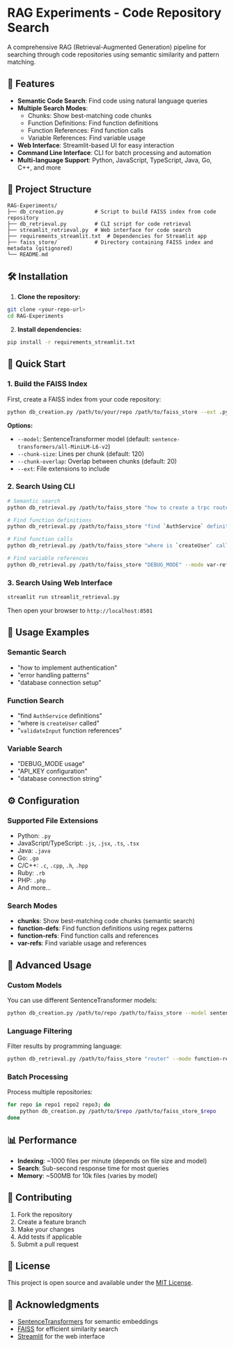 # RAG Experiments - Code Repository Search

A comprehensive RAG (Retrieval-Augmented Generation) pipeline for searching through code repositories using semantic similarity and pattern matching.

## 🚀 Features

- **Semantic Code Search**: Find code using natural language queries
- **Multiple Search Modes**:
  - Chunks: Show best-matching code chunks
  - Function Definitions: Find function definitions
  - Function References: Find function calls
  - Variable References: Find variable usage
- **Web Interface**: Streamlit-based UI for easy interaction
- **Command Line Interface**: CLI for batch processing and automation
- **Multi-language Support**: Python, JavaScript, TypeScript, Java, Go, C++, and more

## 📁 Project Structure

```
RAG-Experiments/
├── db_creation.py          # Script to build FAISS index from code repository
├── db_retrieval.py         # CLI script for code retrieval
├── streamlit_retrieval.py  # Web interface for code search
├── requirements_streamlit.txt  # Dependencies for Streamlit app
├── faiss_store/            # Directory containing FAISS index and metadata (gitignored)
└── README.md
```

## 🛠️ Installation

1. **Clone the repository:**
```bash
git clone <your-repo-url>
cd RAG-Experiments
```

2. **Install dependencies:**
```bash
pip install -r requirements_streamlit.txt
```

## 🚀 Quick Start

### 1. Build the FAISS Index

First, create a FAISS index from your code repository:

```bash
python db_creation.py /path/to/your/repo /path/to/faiss_store --ext .py .ts .tsx .js .jsx .md
```

**Options:**
- `--model`: SentenceTransformer model (default: `sentence-transformers/all-MiniLM-L6-v2`)
- `--chunk-size`: Lines per chunk (default: 120)
- `--chunk-overlap`: Overlap between chunks (default: 20)
- `--ext`: File extensions to include

### 2. Search Using CLI

```bash
# Semantic search
python db_retrieval.py /path/to/faiss_store "how to create a trpc router" --mode chunks

# Find function definitions
python db_retrieval.py /path/to/faiss_store "find `AuthService` definitions" --mode function-defs

# Find function calls
python db_retrieval.py /path/to/faiss_store "where is `createUser` called" --mode function-refs

# Find variable references
python db_retrieval.py /path/to/faiss_store "DEBUG_MODE" --mode var-refs --identifier DEBUG_MODE
```

### 3. Search Using Web Interface

```bash
streamlit run streamlit_retrieval.py
```

Then open your browser to `http://localhost:8501`

## 📖 Usage Examples

### Semantic Search
- "how to implement authentication"
- "error handling patterns"
- "database connection setup"

### Function Search
- "find `AuthService` definitions"
- "where is `createUser` called"
- "`validateInput` function references"

### Variable Search
- "DEBUG_MODE usage"
- "API_KEY configuration"
- "database connection string"

## ⚙️ Configuration

### Supported File Extensions
- Python: `.py`
- JavaScript/TypeScript: `.js`, `.jsx`, `.ts`, `.tsx`
- Java: `.java`
- Go: `.go`
- C/C++: `.c`, `.cpp`, `.h`, `.hpp`
- Ruby: `.rb`
- PHP: `.php`
- And more...

### Search Modes
- **chunks**: Show best-matching code chunks (semantic search)
- **function-defs**: Find function definitions using regex patterns
- **function-refs**: Find function calls and references
- **var-refs**: Find variable usage and references

## 🔧 Advanced Usage

### Custom Models
You can use different SentenceTransformer models:

```bash
python db_creation.py /path/to/repo /path/to/faiss_store --model sentence-transformers/all-mpnet-base-v2
```

### Language Filtering
Filter results by programming language:

```bash
python db_retrieval.py /path/to/faiss_store "router" --mode function-refs --language typescript
```

### Batch Processing
Process multiple repositories:

```bash
for repo in repo1 repo2 repo3; do
    python db_creation.py /path/to/$repo /path/to/faiss_store_$repo
done
```

## 📊 Performance

- **Indexing**: ~1000 files per minute (depends on file size and model)
- **Search**: Sub-second response time for most queries
- **Memory**: ~500MB for 10k files (varies by model)

## 🤝 Contributing

1. Fork the repository
2. Create a feature branch
3. Make your changes
4. Add tests if applicable
5. Submit a pull request

## 📝 License

This project is open source and available under the [MIT License](LICENSE).

## 🙏 Acknowledgments

- [SentenceTransformers](https://www.sbert.net/) for semantic embeddings
- [FAISS](https://github.com/facebookresearch/faiss) for efficient similarity search
- [Streamlit](https://streamlit.io/) for the web interface
